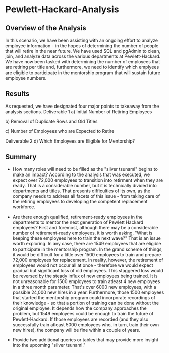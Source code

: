 # Pewlett-Hackard-Analysis

## Overview of the Analysis
In this scenario, we have been assisting with an ongoing effort to analyze employee information - in the hopes of determining the number of people that will retire in the near future. We have used SQL and pgAdmin to clean, join, and analyze data across the various departments at Pewlett-Hackard. We have now been tasked with determining the number of employees that are retiring per title and, furthermore, we need to identify which emplyees are eligible to participate in the mentorship program that will sustain future employee numbers. 

## Results
As requested, we have designated four major points to takeaway from the analysis sections. 
Deliverable 1 
 a) Initial Number of Retiring Employees
 
 b) Removal of Duplicate Rows and Old Titles
 
 c) Number of Employees who are Expected to Retire

Deliverable 2 
 d) Which Employees are Eligible for Mentorship?
 
## Summary 

- How many roles will need to be filled as the "silver tsunami" begins to make an impact?
According to the analysis that was executed, we expect over 72,000 employees to transition into retirment when they are ready. That is a considerable number, but it is technically divided into departments and titles. That presents difficulties of its own, as the company needs to address all facets of this issue - from taking care of the retiring employees to developing the competent replacement workforce. 

- Are there enough qualified, retirement-ready employees in the departments to mentor the next generation of Pewlett Hackard employees?
First and foremost, although there may be a considerable number of retirement-ready employees, it is worth asking, "What is keeping these employees here to train the next wave?" That is an issue worth exploring. 
In any case, there are 1549 employees that are eligible to participate in the mentorship program. In the grand scheme of things, it would be difficult for a little over 1500 employees to train and prepare 72,000 employees for replacement. In reality, however, the retirement of employees would not occur all at once - therefore we would expect gradual but significant loss of old employees. This staggered loss would be reversed by the steady influx of new employees being trained. It is not unreasonable for 1500 employees to train atleast 4 new employees in a three month parameter. That's over 6000 new employees, with a possible 24,000 new hires in a year. Furthermore, those 1500 employees that started the mentorship program could incorporate recordings of their knowledge - so that a portion of training can be done without the original employee. 
It depends how the company approaches the problem, but 1549 employees could be enough to train the future of Pewlett-Hackard. If those employees are recorded (and they also successfully train atleast 5000 employees who, in turn, train their own new hires), the company will be fine within a couple of years. 

- Provide two additional queries or tables that may provide more insight into the upcoming "silver tsunami."